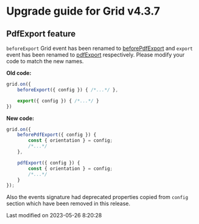 # Upgrade guide for Grid v4.3.7

## PdfExport feature

`beforeExport` Grid event has been renamed to [beforePdfExport](#Grid/feature/export/PdfExport#event-beforePdfExport)
and `export` event has been renamed to [pdfExport](#Grid/feature/export/PdfExport#event-pdfExport) respectively.
Please modify your code to match the new names.

**Old code:**

```javascript
grid.on({
    beforeExport({ config }) { /*...*/ },

    export({ config }) { /*...*/ }
})
```

**New code:**

```javascript
grid.on({
    beforePdfExport({ config }) {
        const { orientation } = config;
        /*...*/
    },

    pdfExport({ config }) {
        const { orientation } = config;
        /*...*/
    }
});
```

Also the events signature had deprecated properties copied from `config` section
which have been removed in this release.

<p class="last-modified">Last modified on 2023-05-26 8:20:28</p>